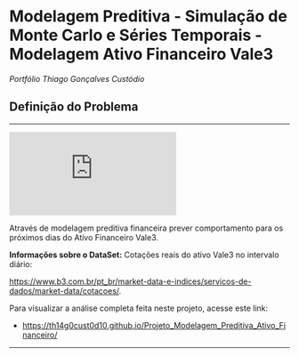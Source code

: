 # **Modelagem Preditiva - Simulação de Monte Carlo e Séries Temporais - Modelagem Ativo Financeiro Vale3**

*Portfólio Thiago Gonçalves Custódio*

## **Definição do Problema**

---

![](https://ya-webdesign.com/image/stock-market-transparent-png/857676.html)

Através de modelagem preditiva financeira prever comportamento para os próximos dias do Ativo Financeiro Vale3.

**Informações sobre o DataSet:** Cotações reais do ativo Vale3 no intervalo diário:

https://www.b3.com.br/pt_br/market-data-e-indices/servicos-de-dados/market-data/cotacoes/.

Para visualizar a análise completa feita neste projeto, acesse este link:

* https://th14g0cust0d10.github.io/Projeto_Modelagem_Preditiva_Ativo_Financeiro/

---
